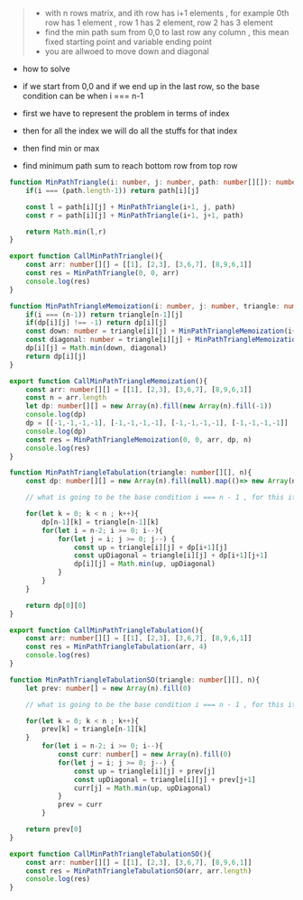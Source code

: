 > - with n rows matrix, and ith row has i+1 elements , for example 0th row has 1 element , row 1 has 2 element, row 2 has 3 element
> - find the min path sum from 0,0 to last row any column , this mean fixed starting point and variable ending point
> - you are allwoed to move down and diagonal

- how to solve
- if we start from 0,0 and if we end up in the last row, so the base condition can be when i === n-1
- first we have to represent the problem in terms of index
- then for all the index we will do all the stuffs for that index
- then find min or max

- find minimum path sum to reach bottom row from top row
```ts
function MinPathTriangle(i: number, j: number, path: number[][]): number{
    if(i === (path.length-1)) return path[i][j]

    const l = path[i][j] + MinPathTriangle(i+1, j, path)
    const r = path[i][j] + MinPathTriangle(i+1, j+1, path)

    return Math.min(l,r)
}

export function CallMinPathTriangle(){
    const arr: number[][] = [[1], [2,3], [3,6,7], [8,9,6,1]]
    const res = MinPathTriangle(0, 0, arr)
    console.log(res)
}
```

```ts
function MinPathTriangleMemoization(i: number, j: number, triangle: number[][], dp: number[][], n: number): number {
    if(i === (n-1)) return triangle[n-1][j]
    if(dp[i][j] !== -1) return dp[i][j]
    const down: number = triangle[i][j] + MinPathTriangleMemoization(i+1, j, triangle, dp, n)
    const diagonal: number = triangle[i][j] + MinPathTriangleMemoization(i+1, j+1, triangle, dp, n)
    dp[i][j] = Math.min(down, diagonal)
    return dp[i][j]
}

export function CallMinPathTriangleMemoization(){
    const arr: number[][] = [[1], [2,3], [3,6,7], [8,9,6,1]]
    const n = arr.length
    let dp: number[][] = new Array(n).fill(new Array(n).fill(-1))
    console.log(dp)
    dp = [[-1,-1,-1,-1], [-1,-1,-1,-1], [-1,-1,-1,-1], [-1,-1,-1,-1]]
    console.log(dp)
    const res = MinPathTriangleMemoization(0, 0, arr, dp, n)
    console.log(res)
}
```

```ts
function MinPathTriangleTabulation(triangle: number[][], n){
    const dp: number[][] = new Array(n).fill(null).map(()=> new Array(n).fill(0))

    // what is going to be the base condition i === n - 1 , for this it is going to have four different values hence we will try with all the values 

    for(let k = 0; k < n ; k++){
        dp[n-1][k] = triangle[n-1][k]
        for(let i = n-2; i >= 0; i--){
            for(let j = i; j >= 0; j--) {
                const up = triangle[i][j] + dp[i+1][j]
                const upDiagonal = triangle[i][j] + dp[i+1][j+1]
                dp[i][j] = Math.min(up, upDiagonal)
            }
        }
    }

    return dp[0][0]
}

export function CallMinPathTriangleTabulation(){
    const arr: number[][] = [[1], [2,3], [3,6,7], [8,9,6,1]]
    const res = MinPathTriangleTabulation(arr, 4)
    console.log(res)
}
```

```ts
function MinPathTriangleTabulationSO(triangle: number[][], n){
    let prev: number[] = new Array(n).fill(0)

    // what is going to be the base condition i === n - 1 , for this it is going to have four different values hence we will try with all the values 

    for(let k = 0; k < n ; k++){
        prev[k] = triangle[n-1][k]
    }
        for(let i = n-2; i >= 0; i--){
            const curr: number[] = new Array(n).fill(0)
            for(let j = i; j >= 0; j--) {
                const up = triangle[i][j] + prev[j]
                const upDiagonal = triangle[i][j] + prev[j+1]
                curr[j] = Math.min(up, upDiagonal)
            }
            prev = curr
        }

    return prev[0]
}

export function CallMinPathTriangleTabulationSO(){
    const arr: number[][] = [[1], [2,3], [3,6,7], [8,9,6,1]]
    const res = MinPathTriangleTabulationSO(arr, arr.length)
    console.log(res)
}
```
